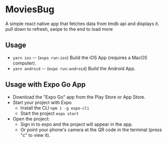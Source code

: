 # MoviesBug

A simple react native app that fetches data from tmdb api and displays it.
pull down to refresh, swipe to the end to load more
## Usage

- `yarn ios` -- (`expo run:ios`) Build the iOS App (requires a MacOS computer).
- `yarn android` -- (`expo run:android`) Build the Android App.

## Usage with Expo Go App

- Download the "Expo Go" app from the Play Store or App Store.
- Start your project with Expo
  - Install the CLI `npm i -g expo-cli`
  - Start the project `expo start`
- Open the project:
  - Sign in to expo and the project will appear in the app.
  - Or point your phone's camera at the QR code in the terminal (press "c" to view it).
